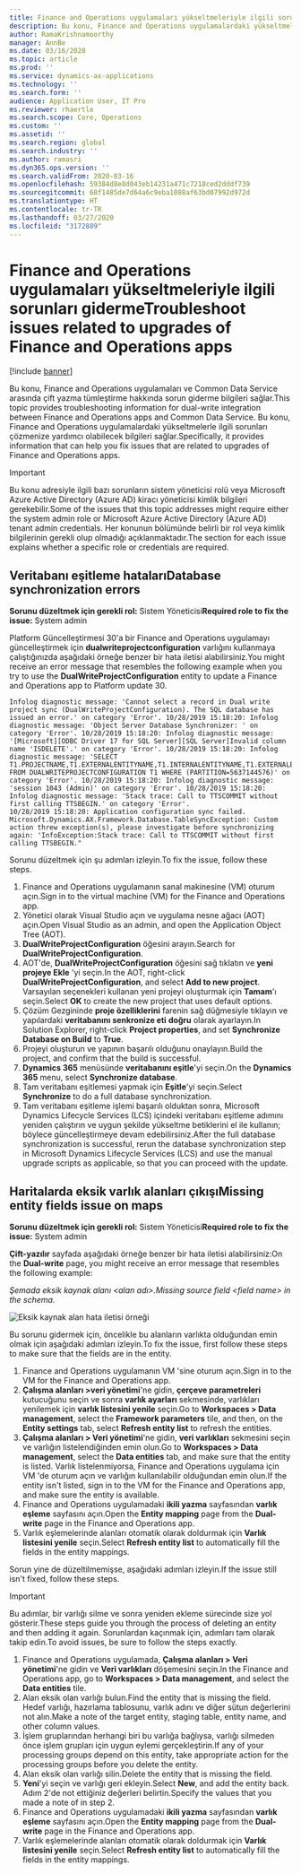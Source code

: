 ```yaml
---
title: Finance and Operations uygulamaları yükseltmeleriyle ilgili sorunları giderme
description: Bu konu, Finance and Operations uygulamalardaki yükseltmelerle ilgili sorunları çözmenize yardımcı olabilecek sorun giderme bilgileri sağlar.
author: RamaKrishnamoorthy
manager: AnnBe
ms.date: 03/16/2020
ms.topic: article
ms.prod: ''
ms.service: dynamics-ax-applications
ms.technology: ''
ms.search.form: ''
audience: Application User, IT Pro
ms.reviewer: rhaertle
ms.search.scope: Core, Operations
ms.custom: ''
ms.assetid: ''
ms.search.region: global
ms.search.industry: ''
ms.author: ramasri
ms.dyn365.ops.version: ''
ms.search.validFrom: 2020-03-16
ms.openlocfilehash: 59384d8e8d043eb14231a471c7218ced2dddf739
ms.sourcegitcommit: 68f1485de7d64a6c9eba1088af63bd07992d972d
ms.translationtype: HT
ms.contentlocale: tr-TR
ms.lasthandoff: 03/27/2020
ms.locfileid: "3172889"
---
```

# <a name="troubleshoot-issues-related-to-upgrades-of-finance-and-operations-apps"></a><span data-ttu-id="c5b21-103">Finance and Operations uygulamaları yükseltmeleriyle ilgili sorunları giderme</span><span class="sxs-lookup"><span data-stu-id="c5b21-103">Troubleshoot issues related to upgrades of Finance and Operations apps</span></span>

[!include [banner](../../includes/banner.md)]



<span data-ttu-id="c5b21-104">Bu konu, Finance and Operations uygulamaları ve Common Data Service arasında çift yazma tümleştirme hakkında sorun giderme bilgileri sağlar.</span><span class="sxs-lookup"><span data-stu-id="c5b21-104">This topic provides troubleshooting information for dual-write integration between Finance and Operations apps and Common Data Service.</span></span> <span data-ttu-id="c5b21-105">Bu konu, Finance and Operations uygulamalardaki yükseltmelerle ilgili sorunları çözmenize yardımcı olabilecek bilgileri sağlar.</span><span class="sxs-lookup"><span data-stu-id="c5b21-105">Specifically, it provides information that can help you fix issues that are related to upgrades of Finance and Operations apps.</span></span>

> [!IMPORTANT]
> <span data-ttu-id="c5b21-106">Bu konu adresiyle ilgili bazı sorunların sistem yöneticisi rolü veya Microsoft Azure Active Directory (Azure AD) kiracı yöneticisi kimlik bilgileri gerekebilir.</span><span class="sxs-lookup"><span data-stu-id="c5b21-106">Some of the issues that this topic addresses might require either the system admin role or Microsoft Azure Active Directory (Azure AD) tenant admin credentials.</span></span> <span data-ttu-id="c5b21-107">Her konunun bölümünde belirli bir rol veya kimlik bilgilerinin gerekli olup olmadığı açıklanmaktadır.</span><span class="sxs-lookup"><span data-stu-id="c5b21-107">The section for each issue explains whether a specific role or credentials are required.</span></span>

## <a name="database-synchronization-errors"></a><span data-ttu-id="c5b21-108">Veritabanı eşitleme hataları</span><span class="sxs-lookup"><span data-stu-id="c5b21-108">Database synchronization errors</span></span>

<span data-ttu-id="c5b21-109">**Sorunu düzeltmek için gerekli rol:** Sistem Yöneticisi</span><span class="sxs-lookup"><span data-stu-id="c5b21-109">**Required role to fix the issue:** System admin</span></span>

<span data-ttu-id="c5b21-110">Platform Güncelleştirmesi 30'a bir Finance and Operations uygulamayı güncelleştirmek için **dualwriteprojectconfiguration** varlığını kullanmaya çalıştığınızda aşağıdaki örneğe benzer bir hata iletisi alabilirsiniz.</span><span class="sxs-lookup"><span data-stu-id="c5b21-110">You might receive an error message that resembles the following example when you try to use the **DualWriteProjectConfiguration** entity to update a Finance and Operations app to Platform update 30.</span></span>

```console
Infolog diagnostic message: 'Cannot select a record in Dual write project sync (DualWriteProjectConfiguration). The SQL database has issued an error.' on category 'Error'. 10/28/2019 15:18:20: Infolog diagnostic message: 'Object Server Database Synchronizer: ' on category 'Error'. 10/28/2019 15:18:20: Infolog diagnostic message: '[Microsoft][ODBC Driver 17 for SQL Server][SQL Server]Invalid column name 'ISDELETE'.' on category 'Error'. 10/28/2019 15:18:20: Infolog diagnostic message: 'SELECT T1.PROJECTNAME,T1.EXTERNALENTITYNAME,T1.INTERNALENTITYNAME,T1.EXTERNALENVIRONMENTURL,T1.STATUS,T1.ENABLEBATCHLOOKUP,T1.PARTITIONMAP,T1.QUERYFILTEREXPRESSION,T1.INTEGRATIONKEY,T1.ISDELETE,T1.ISDEBUGMODE,T1.RECVERSION,T1.PARTITION,T1.RECID FROM DUALWRITEPROJECTCONFIGURATION T1 WHERE (PARTITION=5637144576)' on category 'Error'. 10/28/2019 15:18:20: Infolog diagnostic message: 'session 1043 (Admin)' on category 'Error'. 10/28/2019 15:18:20: Infolog diagnostic message: 'Stack trace: Call to TTSCOMMIT without first calling TTSBEGIN.' on category 'Error'.
10/28/2019 15:18:20: Application configuration sync failed.
Microsoft.Dynamics.AX.Framework.Database.TableSyncException: Custom action threw exception(s), please investigate before synchronizing again: 'InfoException:Stack trace: Call to TTSCOMMIT without first calling TTSBEGIN."
```

<span data-ttu-id="c5b21-111">Sorunu düzeltmek için şu adımları izleyin.</span><span class="sxs-lookup"><span data-stu-id="c5b21-111">To fix the issue, follow these steps.</span></span>

1. <span data-ttu-id="c5b21-112">Finance and Operations uygulamanın sanal makinesine (VM) oturum açın.</span><span class="sxs-lookup"><span data-stu-id="c5b21-112">Sign in to the virtual machine (VM) for the Finance and Operations app.</span></span>
2. <span data-ttu-id="c5b21-113">Yönetici olarak Visual Studio açın ve uygulama nesne ağacı (AOT) açın.</span><span class="sxs-lookup"><span data-stu-id="c5b21-113">Open Visual Studio as an admin, and open the Application Object Tree (AOT).</span></span>
3. <span data-ttu-id="c5b21-114">**DualWriteProjectConfiguration** öğesini arayın.</span><span class="sxs-lookup"><span data-stu-id="c5b21-114">Search for **DualWriteProjectConfiguration**.</span></span>
4. <span data-ttu-id="c5b21-115">AOT'de, **DualWriteProjectConfiguration** öğesini sağ tıklatın ve **yeni projeye Ekle** 'yi seçin.</span><span class="sxs-lookup"><span data-stu-id="c5b21-115">In the AOT, right-click **DualWriteProjectConfiguration**, and select **Add to new project**.</span></span> <span data-ttu-id="c5b21-116">Varsayılan seçenekleri kullanan yeni projeyi oluşturmak için **Tamam**'ı seçin.</span><span class="sxs-lookup"><span data-stu-id="c5b21-116">Select **OK** to create the new project that uses default options.</span></span>
5. <span data-ttu-id="c5b21-117">Çözüm Gezgininde **proje özelliklerini** farenin sağ düğmesiyle tıklayın ve yapılardaki **veritabanını senkronize eti** **doğru** olarak ayarlayın.</span><span class="sxs-lookup"><span data-stu-id="c5b21-117">In Solution Explorer, right-click **Project properties**, and set **Synchronize Database on Build** to **True**.</span></span>
6. <span data-ttu-id="c5b21-118">Projeyi oluşturun ve yapının başarılı olduğunu onaylayın.</span><span class="sxs-lookup"><span data-stu-id="c5b21-118">Build the project, and confirm that the build is successful.</span></span>
7. <span data-ttu-id="c5b21-119">**Dynamics 365** menüsünde **veritabanını eşitle**'yi seçin.</span><span class="sxs-lookup"><span data-stu-id="c5b21-119">On the **Dynamics 365** menu, select **Synchronize database**.</span></span>
8. <span data-ttu-id="c5b21-120">Tam veritabanı eşitlemesi yapmak için **Eşitle**'yi seçin.</span><span class="sxs-lookup"><span data-stu-id="c5b21-120">Select **Synchronize** to do a full database synchronization.</span></span>
9. <span data-ttu-id="c5b21-121">Tam veritabanı eşitleme işlemi başarılı olduktan sonra, Microsoft Dynamics Lifecycle Services (LCS) içindeki veritabanı eşitleme adımını yeniden çalıştırın ve uygun şekilde yükseltme betiklerini el ile kullanın; böylece güncelleştirmeye devam edebilirsiniz.</span><span class="sxs-lookup"><span data-stu-id="c5b21-121">After the full database synchronization is successful, rerun the database synchronization step in Microsoft Dynamics Lifecycle Services (LCS) and use the manual upgrade scripts as applicable, so that you can proceed with the update.</span></span>

## <a name="missing-entity-fields-issue-on-maps"></a><span data-ttu-id="c5b21-122">Haritalarda eksik varlık alanları çıkışı</span><span class="sxs-lookup"><span data-stu-id="c5b21-122">Missing entity fields issue on maps</span></span>

<span data-ttu-id="c5b21-123">**Sorunu düzeltmek için gerekli rol:** Sistem Yöneticisi</span><span class="sxs-lookup"><span data-stu-id="c5b21-123">**Required role to fix the issue:** System admin</span></span>

<span data-ttu-id="c5b21-124">**Çift-yazılır** sayfada aşağıdaki örneğe benzer bir hata iletisi alabilirsiniz:</span><span class="sxs-lookup"><span data-stu-id="c5b21-124">On the **Dual-write** page, you might receive an error message that resembles the following example:</span></span>

<span data-ttu-id="c5b21-125">*Şemada eksik kaynak alanı \<alan adı\>.*</span><span class="sxs-lookup"><span data-stu-id="c5b21-125">*Missing source field \<field name\> in the schema.*</span></span>

![Eksik kaynak alan hata iletisi örneği](media/error_missing_field.png)

<span data-ttu-id="c5b21-127">Bu sorunu gidermek için, öncelikle bu alanların varlıkta olduğundan emin olmak için aşağıdaki adımları izleyin.</span><span class="sxs-lookup"><span data-stu-id="c5b21-127">To fix the issue, first follow these steps to make sure that the fields are in the entity.</span></span>

1. <span data-ttu-id="c5b21-128">Finance and Operations uygulamanın VM 'sine oturum açın.</span><span class="sxs-lookup"><span data-stu-id="c5b21-128">Sign in to the VM for the Finance and Operations app.</span></span>
2. <span data-ttu-id="c5b21-129">**Çalışma alanları \>veri yönetimi**'ne gidin, **çerçeve parametreleri** kutucuğunu seçin ve sonra **varlık ayarları** sekmesinde, varlıkları yenilemek için **varlık listesini yenile** seçin.</span><span class="sxs-lookup"><span data-stu-id="c5b21-129">Go to **Workspaces \> Data management**, select the **Framework parameters** tile, and then, on the **Entity settings** tab, select **Refresh entity list** to refresh the entities.</span></span>
3. <span data-ttu-id="c5b21-130">**Çalışma alanları \> Veri yönetimi**'ne gidin, **veri varlıkları** sekmesini seçin ve varlığın listelendiğinden emin olun.</span><span class="sxs-lookup"><span data-stu-id="c5b21-130">Go to **Workspaces \> Data management**, select the **Data entities** tab, and make sure that the entity is listed.</span></span> <span data-ttu-id="c5b21-131">Varlık listelenmiyorsa, Finance and Operations uygulama için VM 'de oturum açın ve varlığın kullanılabilir olduğundan emin olun.</span><span class="sxs-lookup"><span data-stu-id="c5b21-131">If the entity isn't listed, sign in to the VM for the Finance and Operations app, and make sure the entity is available.</span></span>
4. <span data-ttu-id="c5b21-132">Finance and Operations uygulamadaki **ikili yazma** sayfasından **varlık eşleme** sayfasını açın.</span><span class="sxs-lookup"><span data-stu-id="c5b21-132">Open the **Entity mapping** page from the **Dual-write** page in the Finance and Operations app.</span></span>
5. <span data-ttu-id="c5b21-133">Varlık eşlemelerinde alanları otomatik olarak doldurmak için **Varlık listesini yenile** seçin.</span><span class="sxs-lookup"><span data-stu-id="c5b21-133">Select **Refresh entity list** to automatically fill the fields in the entity mappings.</span></span>

<span data-ttu-id="c5b21-134">Sorun yine de düzeltilmemişse, aşağıdaki adımları izleyin.</span><span class="sxs-lookup"><span data-stu-id="c5b21-134">If the issue still isn't fixed, follow these steps.</span></span>

> [!IMPORTANT]
> <span data-ttu-id="c5b21-135">Bu adımlar, bir varlığı silme ve sonra yeniden ekleme sürecinde size yol gösterir.</span><span class="sxs-lookup"><span data-stu-id="c5b21-135">These steps guide you through the process of deleting an entity and then adding it again.</span></span> <span data-ttu-id="c5b21-136">Sorunlardan kaçınmak için, adımları tam olarak takip edin.</span><span class="sxs-lookup"><span data-stu-id="c5b21-136">To avoid issues, be sure to follow the steps exactly.</span></span>

1. <span data-ttu-id="c5b21-137">Finance and Operations uygulamada, **Çalışma alanları \> Veri yönetimi**'ne gidin ve **Veri varlıkları** döşemesini seçin.</span><span class="sxs-lookup"><span data-stu-id="c5b21-137">In the Finance and Operations app, go to **Workspaces \> Data management**, and select the **Data entities** tile.</span></span>
2. <span data-ttu-id="c5b21-138">Alan eksik olan varlığı bulun.</span><span class="sxs-lookup"><span data-stu-id="c5b21-138">Find the entity that is missing the field.</span></span> <span data-ttu-id="c5b21-139">Hedef varlığı, hazırlama tablosunu, varlık adını ve diğer sütun değerlerini not alın.</span><span class="sxs-lookup"><span data-stu-id="c5b21-139">Make a note of the target entity, staging table, entity name, and other column values.</span></span>
3. <span data-ttu-id="c5b21-140">İşlem gruplarından herhangi biri bu varlığa bağlıysa, varlığı silmeden önce işlem grupları için uygun eylemi gerçekleştirin.</span><span class="sxs-lookup"><span data-stu-id="c5b21-140">If any of your processing groups depend on this entity, take appropriate action for the processing groups before you delete the entity.</span></span>
4. <span data-ttu-id="c5b21-141">Alan eksik olan varlığı silin.</span><span class="sxs-lookup"><span data-stu-id="c5b21-141">Delete the entity that is missing the field.</span></span>
5. <span data-ttu-id="c5b21-142">**Yeni**'yi seçin ve varlığı geri ekleyin.</span><span class="sxs-lookup"><span data-stu-id="c5b21-142">Select **New**, and add the entity back.</span></span> <span data-ttu-id="c5b21-143">Adım 2'de not ettiğiniz değerleri belirtin.</span><span class="sxs-lookup"><span data-stu-id="c5b21-143">Specify the values that you made a note of in step 2.</span></span>
6. <span data-ttu-id="c5b21-144">Finance and Operations uygulamadaki **ikili yazma** sayfasından **varlık eşleme** sayfasını açın.</span><span class="sxs-lookup"><span data-stu-id="c5b21-144">Open the **Entity mapping** page from the **Dual-write** page in the Finance and Operations app.</span></span>
7. <span data-ttu-id="c5b21-145">Varlık eşlemelerinde alanları otomatik olarak doldurmak için **Varlık listesini yenile** seçin.</span><span class="sxs-lookup"><span data-stu-id="c5b21-145">Select **Refresh entity list** to automatically fill the fields in the entity mappings.</span></span>
